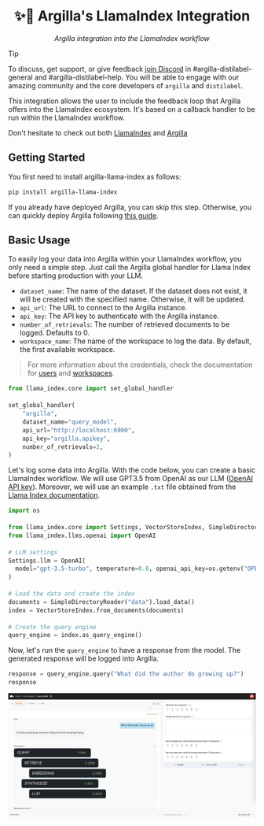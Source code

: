 <div align="center">
  <h1>✨🦙 Argilla's LlamaIndex Integration</h1>
  <p><em> Argilla integration into the LlamaIndex workflow</em></p>
</div>

> [!TIP]
> To discuss, get support, or give feedback [join Discord](http://hf.co/join/discord) in #argilla-distilabel-general and #argilla-distilabel-help. You will be able to engage with our amazing community and the core developers of `argilla` and `distilabel`.

This integration allows the user to include the feedback loop that Argilla offers into the LlamaIndex ecosystem. It's based on a callback handler to be run within the LlamaIndex workflow.

Don't hesitate to check out both [LlamaIndex](https://github.com/run-llama/llama_index) and [Argilla](https://github.com/argilla-io/argilla)

## Getting Started

You first need to install argilla-llama-index as follows:

```bash
pip install argilla-llama-index
```

If you already have deployed Argilla, you can skip this step. Otherwise, you can quickly deploy Argilla following [this guide](https://docs.argilla.io/latest/getting_started/quickstart/).

## Basic Usage

To easily log your data into Argilla within your LlamaIndex workflow, you only need a simple step. Just call the Argilla global handler for Llama Index before starting production with your LLM.

- `dataset_name`: The name of the dataset. If the dataset does not exist, it will be created with the specified name. Otherwise, it will be updated.
- `api_url`: The URL to connect to the Argilla instance.
- `api_key`: The API key to authenticate with the Argilla instance.
- `number_of_retrievals`: The number of retrieved documents to be logged. Defaults to 0.
- `workspace_name`: The name of the workspace to log the data. By default, the first available workspace.

> For more information about the credentials, check the documentation for [users](https://docs.argilla.io/latest/how_to_guides/user/) and [workspaces](https://docs.argilla.io/latest/how_to_guides/workspace/).

```python
from llama_index.core import set_global_handler

set_global_handler(
    "argilla",
    dataset_name="query_model",
    api_url="http://localhost:6900",
    api_key="argilla.apikey",
    number_of_retrievals=2,
)
```

Let's log some data into Argilla. With the code below, you can create a basic LlamaIndex workflow. We will use GPT3.5 from OpenAI as our LLM ([OpenAI API key](https://openai.com/blog/openai-api)). Moreover, we will use an example `.txt` file obtained from the [Llama Index documentation](https://docs.llamaindex.ai/en/stable/getting_started/starter_example.html).



```python
import os 

from llama_index.core import Settings, VectorStoreIndex, SimpleDirectoryReader
from llama_index.llms.openai import OpenAI

# LLM settings
Settings.llm = OpenAI(
  model="gpt-3.5-turbo", temperature=0.8, openai_api_key=os.getenv("OPENAI_API_KEY")
)

# Load the data and create the index
documents = SimpleDirectoryReader("data").load_data()
index = VectorStoreIndex.from_documents(documents)

# Create the query engine
query_engine = index.as_query_engine()
```

Now, let's run the `query_engine` to have a response from the model. The generated response will be logged into Argilla.

```python
response = query_engine.query("What did the author do growing up?")
response
```

![Argilla UI](/docs/assets/UI-screenshot.png)
